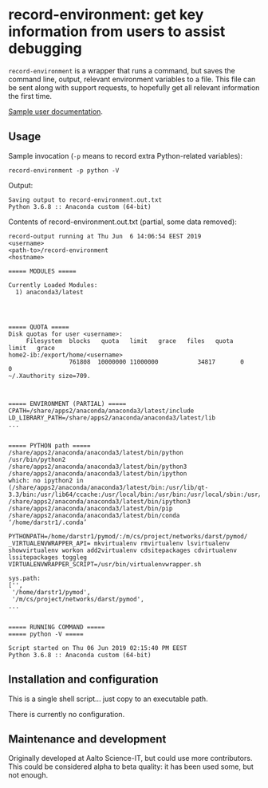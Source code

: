 # record-environment: get key information from users to assist debugging

`record-environment` is a wrapper that runs a command, but saves the
command line, output, relevant environment variables to a file.  This
file can be sent along with support requests, to hopefully get all
relevant information the first time.

[Sample user documentation](https://scicomp.aalto.fi/triton/help.html#getting-a-detailed-bug-report-with-triton-record-environment).



## Usage

Sample invocation (`-p` means to record extra Python-related variables):

```
record-environment -p python -V
```

Output:

```
Saving output to record-environment.out.txt
Python 3.6.8 :: Anaconda custom (64-bit)
```

Contents of record-environment.out.txt (partial, some data removed):
```
record-output running at Thu Jun  6 14:06:54 EEST 2019
<username>
<path-to>/record-environment
<hostname>

===== MODULES =====

Currently Loaded Modules:
  1) anaconda3/latest




===== QUOTA =====
Disk quotas for user <username>:
     Filesystem  blocks   quota   limit   grace   files   quota   limit   grace
home2-ib:/export/home/<username>
                 761808  10000000 11000000           34817       0       0        
~/.Xauthority size=709.



===== ENVIRONMENT (PARTIAL) =====
CPATH=/share/apps2/anaconda/anaconda3/latest/include
LD_LIBRARY_PATH=/share/apps2/anaconda/anaconda3/latest/lib
...


===== PYTHON path =====
/share/apps2/anaconda/anaconda3/latest/bin/python
/usr/bin/python2
/share/apps2/anaconda/anaconda3/latest/bin/python3
/share/apps2/anaconda/anaconda3/latest/bin/ipython
which: no ipython2 in (/share/apps2/anaconda/anaconda3/latest/bin:/usr/lib/qt-3.3/bin:/usr/lib64/ccache:/usr/local/bin:/usr/bin:/usr/local/sbin:/usr/s
/share/apps2/anaconda/anaconda3/latest/bin/ipython3
/share/apps2/anaconda/anaconda3/latest/bin/pip
/share/apps2/anaconda/anaconda3/latest/bin/conda
‘/home/darstr1/.conda’

PYTHONPATH=/home/darstr1/pymod/:/m/cs/project/networks/darst/pymod/
_VIRTUALENVWRAPPER_API= mkvirtualenv rmvirtualenv lsvirtualenv showvirtualenv workon add2virtualenv cdsitepackages cdvirtualenv lssitepackages toggleg
VIRTUALENVWRAPPER_SCRIPT=/usr/bin/virtualenvwrapper.sh

sys.path:
['',
 '/home/darstr1/pymod',
 '/m/cs/project/networks/darst/pymod',
...


===== RUNNING COMMAND =====
===== python -V =====

Script started on Thu 06 Jun 2019 02:15:40 PM EEST
Python 3.6.8 :: Anaconda custom (64-bit)
```


## Installation and configuration

This is a single shell script... just copy to an executable path.

There is currently no configuration.


## Maintenance and development

Originally developed at Aalto Science-IT, but could use more
contributors.  This could be considered alpha to beta quality: it has
been used some, but not enough.